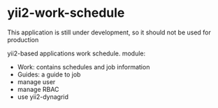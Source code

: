 # yii2-work-schedule
This application is still under development, so it should not be used for production  

yii2-based applications work schedule. 
module:  
- Work: contains schedules and job information 
- Guides: a guide to job
- manage user
- manage RBAC
- use yii2-dynagrid

